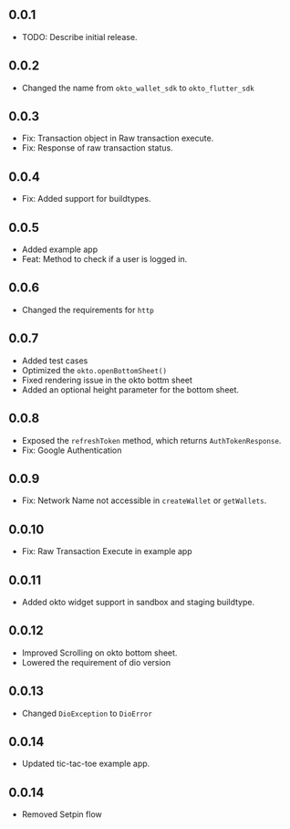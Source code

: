 ## 0.0.1

* TODO: Describe initial release.

## 0.0.2
- Changed the name from `okto_wallet_sdk` to `okto_flutter_sdk`

## 0.0.3
- Fix: Transaction object in Raw transaction execute.
- Fix: Response of raw transaction status.

## 0.0.4
- Fix: Added support for buildtypes.

## 0.0.5
- Added example app
- Feat: Method to check if a user is logged in.

## 0.0.6
- Changed the requirements for `http`

## 0.0.7
- Added test cases
- Optimized the `okto.openBottomSheet()`
- Fixed rendering issue in the okto bottm sheet
- Added an optional height parameter for the bottom sheet. 

## 0.0.8
- Exposed the `refreshToken` method, which returns `AuthTokenResponse`.
- Fix: Google Authentication

## 0.0.9
- Fix: Network Name not accessible in `createWallet` or `getWallets`.

## 0.0.10
- Fix: Raw Transaction Execute in example app

## 0.0.11
- Added okto widget support in sandbox and staging buildtype. 

## 0.0.12
- Improved Scrolling on okto bottom sheet.
- Lowered the requirement of dio version

## 0.0.13
- Changed `DioException` to `DioError`

## 0.0.14
- Updated tic-tac-toe example app.

## 0.0.14
- Removed Setpin flow